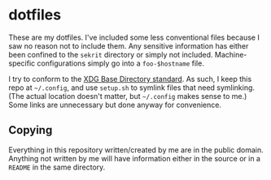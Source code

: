 # dotfiles #

These are my dotfiles. I've included some less conventional files because I saw
no reason not to include them. Any sensitive information has either been
confined to the `sekrit` directory or simply not included. Machine-specific
configurations simply go into a `foo-$hostname` file.

I try to conform to the [XDG Base Directory standard][xdg-spec]. As such, I keep
this repo at `~/.config`, and use `setup.sh` to symlink files that need
symlinking. (The actual location doesn't matter, but `~/.config` makes sense to
me.) Some links are unnecessary but done anyway for convenience.

## Copying ##

Everything in this repository written/created by me are in the public domain.
Anything not written by me will have information either in the source or in
a `README` in the same directory.

[xdg-spec]: http://standards.freedesktop.org/basedir-spec/basedir-spec-latest.html
